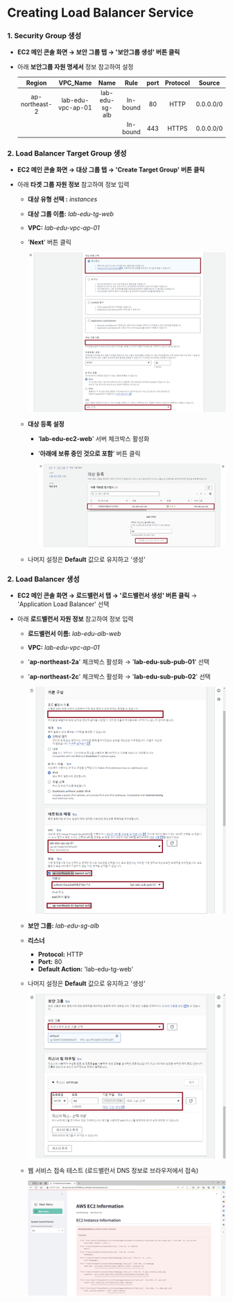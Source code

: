 # Creating Load Balancer Service

### 1. Security Group 생성

- **EC2 메인 콘솔 화면 → 보안 그룹 탭 → '보안그룹 생성' 버튼 클릭**

- 아래 **보안그룹 자원 명세서** 정보 참고하여 설정

    |Region|        VPC_Name|         Name|          Rule|    port| Protocol|   Source|
    |:---:|:---:|:---:|:---:|:---:|:---:|:---:|
    |ap-northeast-2|lab-edu-vpc-ap-01|lab-edu-sg-alb|In-bound|80|   HTTP|       0.0.0.0/0|
    |   |   |                                       |In-bound|443|  HTTPS|       0.0.0.0/0|
    
### 2. Load Balancer Target Group 생성

- **EC2 메인 콘솔 화면 → 대상 그룹 탭 → 'Create Target Group' 버튼 클릭**

- 아래 **타겟 그룹 자원 정보** 참고하여 정보 입력
    - **대상 유형 선택 :** *instances*
    - **대상 그룹 이름:** *lab-edu-tg-web*
    - **VPC:** *lab-edu-vpc-ap-01*
    - '**Next**' 버튼 클릭

        <img src="./img/lb_01.png" width="1000" />

    - **대상 등록 설정**
        - '**lab-edu-ec2-web**' 서버 체크박스 활성화

        - '**아래에 보류 중인 것으로 포함**' 버튼 클릭

            <img src="./img/lb_02.png" width="960" />

    - 나머지 설정은 **Default** 값으로 유지하고 '생성' 
    
### 2. Load Balancer 생성

- **EC2 메인 콘솔 화면 → 로드밸런서 탭 → '로드밸런서 생성' 버튼 클릭** → 'Application Load Balancer' 선택

- 아래 **로드밸런서 자원 정보** 참고하여 정보 입력
    - **로드밸런서 이름:** *lab-edu-alb-web*
    - **VPC:** *lab-edu-vpc-ap-01*
    - '**ap-northeast-2a**' 체크박스 활성화 → '**lab-edu-sub-pub-01**' 선택
    - '**ap-northeast-2c**' 체크박스 활성화 → '**lab-edu-sub-pub-02**' 선택

        ![alt text](./img/lb_03.png)

    - **보안 그룹:** *lab-edu-sg-alb*
    - **리스너** 
        - **Protocol:** HTTP
        - **Port:** 80
        - **Default Action:** 'lab-edu-tg-web'
    - 나머지 설정은 **Default** 값으로 유지하고 '생성' 

        ![alt text](./img/lb_04.png)



    - 웹 서비스 접속 테스트 (로드밸런서 DNS 정보로 브라우저에서 접속)

        ![alt text](./img/web_service_01.png)